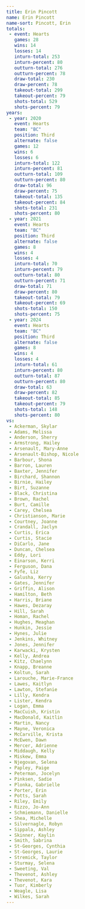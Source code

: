 ```yaml
---
title: Erin Pincott
name: Erin Pincott
name-sort: Pincott, Erin
totals:
 - event: Hearts
   games: 28
   wins: 14
   losses: 14
   inturn-total: 253
   inturn-percent: 80
   outturn-total: 276
   outturn-percent: 78
   draw-total: 230
   draw-percent: 78
   takeout-total: 299
   takeout-percent: 79
   shots-total: 529
   shots-percent: 79
years:
 - year: 2020
   event: Hearts
   team: "BC"
   position: Third
   alternate: false
   games: 12
   wins: 6
   losses: 6
   inturn-total: 122
   inturn-percent: 81
   outturn-total: 109
   outturn-percent: 80
   draw-total: 96
   draw-percent: 75
   takeout-total: 135
   takeout-percent: 84
   shots-total: 231
   shots-percent: 80
 - year: 2021
   event: Hearts
   team: "BC"
   position: Third
   alternate: false
   games: 8
   wins: 4
   losses: 4
   inturn-total: 70
   inturn-percent: 79
   outturn-total: 80
   outturn-percent: 71
   draw-total: 71
   draw-percent: 80
   takeout-total: 79
   takeout-percent: 69
   shots-total: 150
   shots-percent: 75
 - year: 2024
   event: Hearts
   team: "BC"
   position: Third
   alternate: false
   games: 8
   wins: 4
   losses: 4
   inturn-total: 61
   inturn-percent: 80
   outturn-total: 87
   outturn-percent: 80
   draw-total: 63
   draw-percent: 82
   takeout-total: 85
   takeout-percent: 79
   shots-total: 148
   shots-percent: 80
vs:
 - Ackerman, Skylar
 - Adams, Melissa
 - Anderson, Sherry
 - Armstrong, Hailey
 - Arsenault, Mary-Anne
 - Arsenault-Bishop, Nicole
 - Barbour, Shona
 - Barron, Lauren
 - Baxter, Jennifer
 - Birchard, Shannon
 - Birnie, Hailey
 - Birt, Suzanne
 - Black, Christina
 - Brown, Rachel
 - Burt, Camille
 - Carey, Chelsea
 - Christianson, Marie
 - Courtney, Joanne
 - Crandall, Jaclyn
 - Curtis, Erica
 - Curtis, Stacie
 - DiCarlo, Jane
 - Duncan, Chelsea
 - Eddy, Lori
 - Einarson, Kerri
 - Ferguson, Dana
 - Fyfe, Liz
 - Galusha, Kerry
 - Gates, Jennifer
 - Griffin, Alison
 - Hamilton, Beth
 - Harris, Briane
 - Hawes, Dezaray
 - Hill, Sarah
 - Homan, Rachel
 - Hughes, Meaghan
 - Hunkin, Jessie
 - Hynes, Julie
 - Jenkins, Whitney
 - Jones, Jennifer
 - Karwacki, Krysten
 - Kelly, Andrea
 - Kitz, Chaelynn
 - Knapp, Breanne
 - Koltun, Sarah
 - Larouche, Marie-France
 - Lawes, Kaitlyn
 - Lawton, Stefanie
 - Lilly, Kendra
 - Lister, Kendra
 - Logan, Emma
 - MacCuish, Kristin
 - MacDonald, Kaitlin
 - Martin, Nancy
 - Mayne, Veronica
 - McCarville, Krista
 - McEwen, Dawn
 - Mercer, Adrienne
 - Middaugh, Kelly
 - Miskew, Emma
 - Njegovan, Selena
 - Papley, Paige
 - Peterman, Jocelyn
 - Pinksen, Sadie
 - Plonka, Gabrielle
 - Porter, Erin
 - Potts, Sarah
 - Riley, Emily
 - Rizzo, Jo-Ann
 - Schmiemann, Danielle
 - Shea, Michelle
 - Silvernagle, Robyn
 - Sippala, Ashley
 - Skinner, Kaylin
 - Smith, Sabrina
 - St-Georges, Cynthia
 - St-Georges, Laurie
 - Stremick, Taylor
 - Sturmay, Selena
 - Sweeting, Val
 - Thevenot, Ashley
 - Thevenot, Kara
 - Tuor, Kimberly
 - Weagle, Lisa
 - Wilkes, Sarah
---
```

